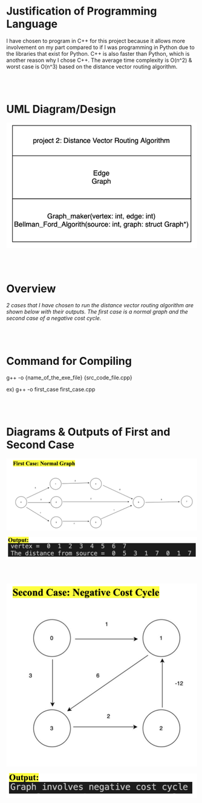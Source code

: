 # Justification of Programming Language


I have chosen to program in C++ for this project because it allows more involvement on my part compared to if I was programming in Python due to the libraries that exist for Python. C++ is also faster than Python, which is another reason why I chose C++. The average time complexity is O(n^2) & worst case is O(n^3) based on the distance vector routing algorithm.

<br></br>

# UML Diagram/Design 

![Alt text](images/design.png)

<br></br>

# Overview
*2 cases that I have chosen to run the distance vector routing algorithm are shown below with their outputs. The first case is a normal graph and the second case of a negative cost cycle.*

<br></br>

# Command for Compiling 
g++ -o {name_of_the_exe_file} {src_code_file.cpp}

ex) g++ -o first_case first_case.cpp

<br></br>

# Diagrams & Outputs of First and Second Case

![Alt text](images/first_case.png)

![Alt text](images/first_case_output.png)

<br></br>

![Alt text](images/second_case.png)

![Alt text](images/second_case_output.png)

